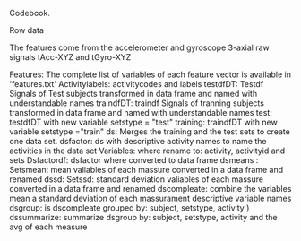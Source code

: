 Codebook.

Row data

The features come from the accelerometer and gyroscope 3-axial raw signals tAcc-XYZ and tGyro-XYZ

  Features:       The complete list of variables of each feature vector is available in 'features.txt'
  Activitylabels: activitycodes and labels
  testdfDT:       Testdf  Signals of Test subjects transformed in data frame and named with understandable                   names
  traindfDT:      traindf  Signals of tranning subjects transformed in data frame and named with                             understandable names
  test:           testdfDT with new variable setstype = "test"
  training:       traindfDT with new variable setstype ="train"
  ds:             Merges the training and the test sets to create one data set.
  dsfactor:       ds with descriptive activity names to name the activities in the data set
  Variables:      where rename to: activity, activityid and sets 
  Dsfactordf:     dsfactor  where converted to data frame
  dsmeans :       Setsmean: mean valiables of each massure converted in a data frame and renamed
  dssd:           Setssd: standard deviation valiables of each massure converted in a data frame and                         renamed
  dscompleate:    combine the variables mean a standard deviation of each massurament descriptive variable                   names
  dsgroup:        is dscompleate  grouped by: subject, setstype, activity )
  dssummarize:    summarize dsgroup by: subject, setstype, activity and the avg of each measure
 
